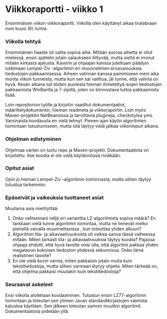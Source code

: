 # Viikkoraportti - viikko 1

Ensimmäisen viikon viikkoraportti. Viikolla olen käyttänyt aikaa tiralabraan noin kuusi (6) tuntia.

### Viikolla tehtyä

Ensimmäinen haaste oli valita sopiva aihe. Mitään suoraa aihetta ei ollut mielessä, ensin ajattelin jotain salaukseen liittyvää, mutta sieltä ei irronut mitään kirkasta
ajatusta. Kaverin ja ohjaajan kanssa juteltuani päädyin tutkimaan Lempel-Ziv -algoritmin eri muunnelmien eroavaisuuksia tiedostojen pakkaamisessa. Aiheen valinnan kanssa
painimiseen meni aika monta viikon tunneista, mutta kun sen sai valittua, jäi tunne, että valinta on hyvä. Kesän aikana tuli töiden puolesta hieman ihmeteltyä isojen
tiedostojen pakkaamista WinRarilla ja 7-zipillä, joten on kiinnostava tutkia pakkaamista lisää.

Loin repositorion työlle ja kirjoitin vaaditut dokumentaatiot, määrittelydokumentin, hieman readmeta ja viikkoraportin. Loin myös Maven-projektin NetBeansissa ja tarvittavia
plugineja, checkstylea yms. Varsinaista koodausta en vielä tehnyt. Pienen ajan käytin algoritmien toimintaan tutustumiseen, mutta sitä täytyy vielä jatkaa viikonlopun aikana.

### Ohjelman edistyminen

Ohjelmaa varten on luotu repo ja Maven-projekti. Dokumentaatiota on kirjoitettu. Itse koodia ei ole vielä käytännössä riviäkään.

### Opitut asiat

Opin jo hieman Lempel-Ziv -algoritmin toiminnasta, mutta siihen täytyy tutustua tarkemmin.

### Epäselvät ja vaikeuksia tuottaneet asiat

Muutama asia mietityttää:
1. Onko valitsemani neljä eri varianttia LZ-algoritmista sopiva määrä? En tarkkaan vielä tunne algoritmin toimintaa, mutta ne lienevät melko pienellä vaivalla muunnettavissa
, kun toteuttaa yhden alkuun?
2. Algoritmin tila- ja aikavaativuuksista oli vaikea sanoa tässä vaiheessa mitään. Miten tarkasti tila- ja aikavaativuuksia täytyy kuvata? Pajassa ohjaaja ehdotti,
että hyvä tavoite voisi olla, että algoritmi pakkaa yhden megatavun kokoisen tiedoston yhdessä sekunnissa. Onko tämä realistinen tavoite?
3. En ole vielä kovin varma, miten pakkaisin jotain muita kuin tekstitiedostoja, mutta siihen varmaan löytyy ohjeita. Miten tärkeää on, että ohjelma pakkaisi muutakin kuin
tekstitiedostoja?

### Seuraavat askeleet

Ensi viikolla aloitetaan koodaaminen. Tutustun ensin LZ77-algoritmin toimintaan ja toteutan sen ytimen Javan standardikirjastojen valmista kalustoa käyttäen. Sen jälkeen
toteutan samoin muutkin algoritmit. Dokumentaatiota pidetään yllä.
